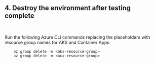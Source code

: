 ## 4. Destroy the environment after testing complete
<br/>

Run the following Azure CLI commands replacing the placeholders with resource group names for AKS and Container Apps: 

        az group delete -n <aks-resource-group>
        az group delete -n <aca-resource-group>